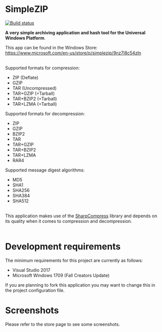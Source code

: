 # SimpleZIP

[![Build status](https://ci.appveyor.com/api/projects/status/ofso840eiw7woaq2?svg=true)](https://ci.appveyor.com/project/turbolocust/simplezip)

<b>A very simple archiving application and hash tool for the Universal Windows Platform</b>.

This app can be found in the Windows Store: https://www.microsoft.com/en-us/store/p/simplezip/9nz7l8c54zln

<br />Supported formats for compression:
  - ZIP (Deflate)
  - GZIP
  - TAR (Uncompressed)
  - TAR+GZIP (=Tarball)
  - TAR+BZIP2 (=Tarball)
  - TAR+LZMA (=Tarball)
  
Supported formats for decompression:
  - ZIP
  - GZIP
  - BZIP2
  - TAR
  - TAR+GZIP
  - TAR+BZIP2
  - TAR+LZMA
  - RAR4

Supported message digest algorithms:
  - MD5
  - SHA1
  - SHA256
  - SHA384
  - SHA512

<br />This application makes use of the <a href="https://github.com/adamhathcock/sharpcompress">SharpCompress</a> library and depends on its quality when it comes to compression and decompression.
<br /><br />

# Development requirements

The minimum requirements for this project are currently as follows:

  - Visual Studio 2017
  - Microsoft Windows 1709 (Fall Creators Update)

If you are planning to fork this application you may want to change this in the project configuration file.

# Screenshots

Please refer to the store page to see some screenshots.
